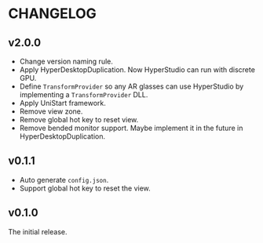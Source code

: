 # CHANGELOG

## v2.0.0

- Change version naming rule.
- Apply HyperDesktopDuplication. Now HyperStudio can run with discrete GPU.
- Define `TransformProvider` so any AR glasses can use HyperStudio by implementing a `TransformProvider` DLL.
- Apply UniStart framework.
- Remove view zone.
- Remove global hot key to reset view.
- Remove bended monitor support. Maybe implement it in the future in HyperDesktopDuplication.

## v0.1.1

- Auto generate `config.json`.
- Support global hot key to reset the view.

## v0.1.0

The initial release.
